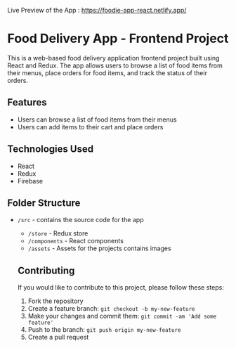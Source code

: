 Live Preview of the App : https://foodie-app-react.netlify.app/

<h1>Food Delivery App - Frontend Project</h1>
<p>This is a web-based food delivery application frontend project built using React and Redux. The app allows users to browse a list of food items from their menus, place orders for food items, and track the status of their orders.</p>

<h2>Features</h2>
<ul>
	<li>Users can browse a list of food items from their menus</li>
	<li>Users can add items to their cart and place orders</li>
</ul>

<h2>Technologies Used</h2>
<ul>
	<li>React</li>
	<li>Redux</li>
  <li>Firebase</li>
</ul>

<h2>Folder Structure</h2>
<ul>
	<li><code>/src</code> - contains the source code for the app</li>
	<ul>
		<li><code>/store</code> - Redux store</li>
		<li><code>/components</code> - React components</li>
		<li><code>/assets</code> - Assets for the projects contains images</li>
	</ul>

<h2>Contributing</h2>
<p>If you would like to contribute to this project, please follow these steps:</p>
<ol>
	<li>Fork the repository</li>
	<li>Create a feature branch: <code>git checkout -b my-new-feature</code></li>
	<li>Make your changes and commit them: <code>git commit -am 'Add some feature'</code></li>
	<li>Push to the branch: <code>git push origin my-new-feature</code></li>
	<li>Create a pull request</li>
</ol>
